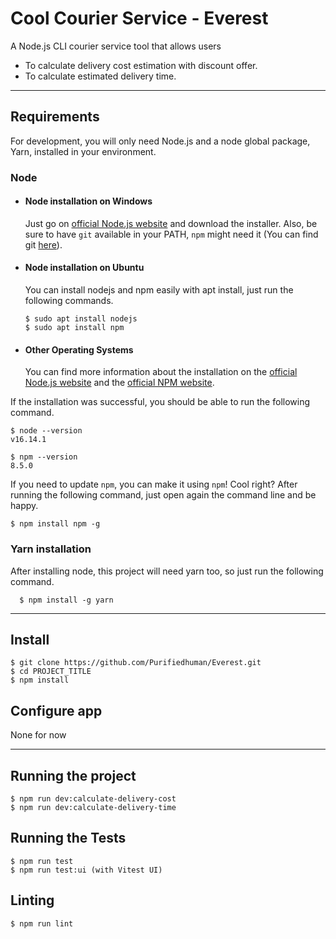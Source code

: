 # Cool Courier Service - Everest

A Node.js CLI courier service tool that allows users

- To calculate delivery cost estimation with discount offer.
- To calculate estimated delivery time.

---

## Requirements

For development, you will only need Node.js and a node global package, Yarn, installed in your environment.

### Node

- #### Node installation on Windows

  Just go on [official Node.js website](https://nodejs.org/) and download the installer.
  Also, be sure to have `git` available in your PATH, `npm` might need it (You can find git [here](https://git-scm.com/)).

- #### Node installation on Ubuntu

  You can install nodejs and npm easily with apt install, just run the following commands.

      $ sudo apt install nodejs
      $ sudo apt install npm

- #### Other Operating Systems
  You can find more information about the installation on the [official Node.js website](https://nodejs.org/) and the [official NPM website](https://npmjs.org/).

If the installation was successful, you should be able to run the following command.

    $ node --version
    v16.14.1

    $ npm --version
    8.5.0

If you need to update `npm`, you can make it using `npm`! Cool right? After running the following command, just open again the command line and be happy.

    $ npm install npm -g

###

### Yarn installation

After installing node, this project will need yarn too, so just run the following command.

      $ npm install -g yarn

---

## Install

    $ git clone https://github.com/Purifiedhuman/Everest.git
    $ cd PROJECT_TITLE
    $ npm install

## Configure app

None for now

---

## Running the project

    $ npm run dev:calculate-delivery-cost
    $ npm run dev:calculate-delivery-time

## Running the Tests

    $ npm run test
    $ npm run test:ui (with Vitest UI)

## Linting

    $ npm run lint
